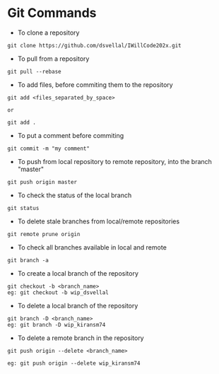 # Git Commands

* To clone a repository

```
git clone https://github.com/dsvellal/IWillCode202x.git
```

* To pull from a repository

```
git pull --rebase
```

* To add files, before commiting them to the repository

```
git add <files_separated_by_space>

or

git add .
```

* To put a comment before commiting

```
git commit -m "my comment"
```

* To push from local repository to remote repository, into the branch "master"

```
git push origin master
```

* To check the status of the local branch
```
git status
```

* To delete stale branches from local/remote repositories
```
git remote prune origin
```

* To check all branches available in local and remote
```
git branch -a
```

* To create a local branch of the repository
```
git checkout -b <branch_name>
eg: git checkout -b wip_dsvellal
```

* To delete a local branch of the repository
```
git branch -D <branch_name>
eg: git branch -D wip_kiransm74
```

* To delete a remote branch in the repository
```
git push origin --delete <branch_name>

eg: git push origin --delete wip_kiransm74
```
